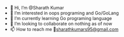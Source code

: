 - 👋 Hi, I’m @Sharath Kumar
- 👀 I’m interested in oops programing and Go/GoLang
- 🌱 I’m currently learning Go programing language
- 💞️ I’m looking to collaborate on nothing as of now 
- 📫 How to reach me 📧sharathkumars95@gmail.com

<!---
IamSharathKumar/IamSharathKumar is a ✨ special ✨ repository because its `README.md` (this file) appears on your GitHub profile.
You can click the Preview link to take a look at your changes.
--->
